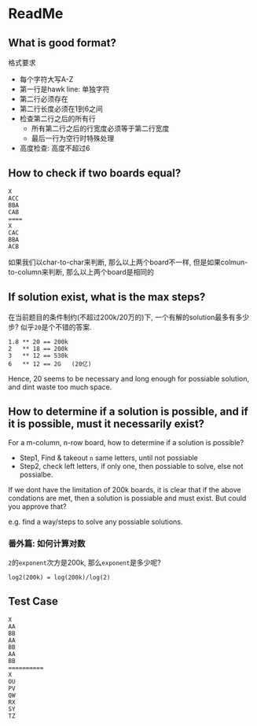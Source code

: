 # ReadMe

## What is good format?

格式要求

- 每个字符大写A-Z
- 第一行是hawk line: 单独字符
- 第二行必须存在
- 第二行长度必须在1到6之间
- 检查第二行之后的所有行
  - 所有第二行之后的行宽度必须等于第二行宽度
  - 最后一行为空行时特殊处理
- 高度检查: 高度不超过6

## How to check if two boards equal?

```text
X
ACC
BBA
CAB
====
X
CAC
BBA
ACB
```

如果我们以char-to-char来判断, 那么以上两个board不一样, 但是如果colmun-to-column来判断, 那么以上两个board是相同的

## If solution exist, what is the max steps?

在当前题目的条件制约(不超过200k/20万的)下, 一个有解的solution最多有多少步?
似乎`20`是个不错的答案.

```text
1.8 ** 20 == 200k
2   ** 18 == 200k
3   ** 12 == 530k
6   ** 12 == 2G   (20亿)
```

Hence, 20 seems to be necessary and long enough for possiable solution, and dint waste too much space.

## How to determine if a solution is possible, and if it is possible, must it necessarily exist?

For a m-column, n-row board, how to determine if a solution is possible?

- Step1, Find & takeout `n` same letters, until not possiable
- Step2, check left letters, if only one, then possiable to solve, else not possialbe.

If we dont have the limitation of 200k boards, it is clear that if the above condations are met, then a solution is possiable and must exist. But could you approve that?

e.g. find a way/steps to solve any possiable solutions.

### 番外篇: 如何计算对数

`2`的`exponent`次方是200k, 那么`exponent`是多少呢?

```text
log2(200k) = log(200k)/log(2)

```

## Test Case

```text
X
AA
BB
AA
BB
AA
BB
==========
X
OU
PV
QW
RX
SY
TZ
```
